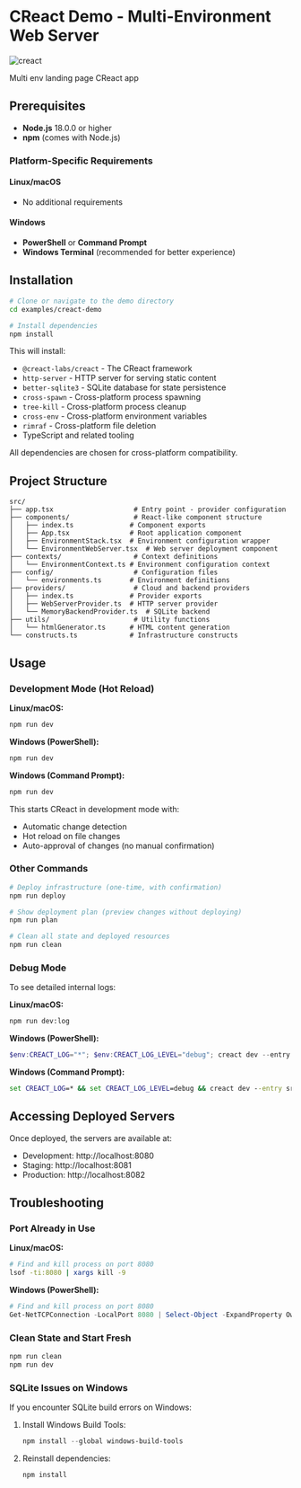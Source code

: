 # CReact Demo - Multi-Environment Web Server

![creact](https://i.postimg.cc/8P66GnT3/banner.jpg)

Multi env landing page CReact app

## Prerequisites

- **Node.js** 18.0.0 or higher
- **npm** (comes with Node.js)

### Platform-Specific Requirements

#### Linux/macOS
- No additional requirements

#### Windows
- **PowerShell** or **Command Prompt**
- **Windows Terminal** (recommended for better experience)

## Installation

```bash
# Clone or navigate to the demo directory
cd examples/creact-demo

# Install dependencies
npm install
```

This will install:
- `@creact-labs/creact` - The CReact framework
- `http-server` - HTTP server for serving static content
- `better-sqlite3` - SQLite database for state persistence
- `cross-spawn` - Cross-platform process spawning
- `tree-kill` - Cross-platform process cleanup
- `cross-env` - Cross-platform environment variables
- `rimraf` - Cross-platform file deletion
- TypeScript and related tooling

All dependencies are chosen for cross-platform compatibility.

## Project Structure

```
src/
├── app.tsx                    # Entry point - provider configuration
├── components/                # React-like component structure
│   ├── index.ts              # Component exports
│   ├── App.tsx               # Root application component
│   ├── EnvironmentStack.tsx  # Environment configuration wrapper
│   └── EnvironmentWebServer.tsx  # Web server deployment component
├── contexts/                  # Context definitions
│   └── EnvironmentContext.ts # Environment configuration context
├── config/                    # Configuration files
│   └── environments.ts       # Environment definitions
├── providers/                 # Cloud and backend providers
│   ├── index.ts              # Provider exports
│   ├── WebServerProvider.ts  # HTTP server provider
│   └── MemoryBackendProvider.ts  # SQLite backend
├── utils/                     # Utility functions
│   └── htmlGenerator.ts      # HTML content generation
└── constructs.ts             # Infrastructure constructs
```

## Usage

### Development Mode (Hot Reload)

**Linux/macOS:**
```bash
npm run dev
```

**Windows (PowerShell):**
```powershell
npm run dev
```

**Windows (Command Prompt):**
```cmd
npm run dev
```

This starts CReact in development mode with:
- Automatic change detection
- Hot reload on file changes
- Auto-approval of changes (no manual confirmation)

### Other Commands

```bash
# Deploy infrastructure (one-time, with confirmation)
npm run deploy

# Show deployment plan (preview changes without deploying)
npm run plan

# Clean all state and deployed resources
npm run clean
```

### Debug Mode

To see detailed internal logs:

**Linux/macOS:**
```bash
npm run dev:log
```

**Windows (PowerShell):**
```powershell
$env:CREACT_LOG="*"; $env:CREACT_LOG_LEVEL="debug"; creact dev --entry src/app.tsx --auto-approve --verbose 2>&1 | Tee-Object debug.log
```

**Windows (Command Prompt):**
```cmd
set CREACT_LOG=* && set CREACT_LOG_LEVEL=debug && creact dev --entry src/app.tsx --auto-approve --verbose > debug.log 2>&1
```
## Accessing Deployed Servers

Once deployed, the servers are available at:
- Development: http://localhost:8080
- Staging: http://localhost:8081
- Production: http://localhost:8082

## Troubleshooting

### Port Already in Use

**Linux/macOS:**
```bash
# Find and kill process on port 8080
lsof -ti:8080 | xargs kill -9
```

**Windows (PowerShell):**
```powershell
# Find and kill process on port 8080
Get-NetTCPConnection -LocalPort 8080 | Select-Object -ExpandProperty OwningProcess | ForEach-Object { Stop-Process -Id $_ -Force }
```

### Clean State and Start Fresh

```bash
npm run clean
npm run dev
```

### SQLite Issues on Windows

If you encounter SQLite build errors on Windows:
1. Install Windows Build Tools:
   ```powershell
   npm install --global windows-build-tools
   ```
2. Reinstall dependencies:
   ```bash
   npm install
   ```
